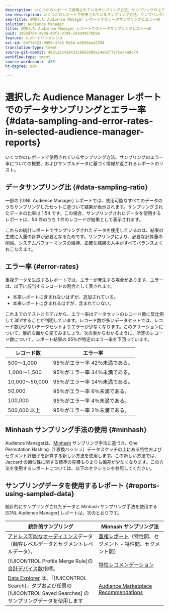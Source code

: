 ```yaml
---
description: いくつかのレポートで使用されているサンプリング方法、サンプリングのエラー率についての概要、およびサンプルデータに基づく情報が返されるレポートのリスト。
seo-description: いくつかのレポートで使用されているサンプリング方法、サンプリングのエラー率についての概要、およびサンプルデータに基づく情報が返されるレポートのリスト。
seo-title: 選択した Audience Manager レポートでのデータサンプリングとエラー率
solution: Audience Manager
title: 選択した Audience Manager レポートでのデータサンプリングとエラー率
uuid: 3d8bd764-a9da-40f1-8794-54304457bb9a
feature: レポートリファレンス
exl-id: 0b7f9423-0859-4fa8-926b-e4858eed2294
translation-type: tm+mt
source-git-commit: 48b122a4184d1c0662b9de14e92f727caa4a9d74
workflow-type: tm+mt
source-wordcount: '470'
ht-degree: 99%

---
```


# 選択した Audience Manager レポートでのデータサンプリングとエラー率 {#data-sampling-and-error-rates-in-selected-audience-manager-reports}

いくつかのレポートで使用されているサンプリング方法、サンプリングのエラー率についての概要、およびサンプルデータに基づく情報が返されるレポートのリスト。

## データサンプリング比 {#data-sampling-ratio}

一部の [!DNL Audience Manager] レポートでは、使用可能なすべてのデータのうちサンプリングしたセットに基づいて結果が表示されます。サンプリングされたデータの比率は 1:54 です。この場合、サンプリングされたデータを使用するレポートは、54 件のうち 1 件のレコードが結果として表示されます。

これらの統計レポートでサンプリングされたデータを使用しているのは、結果の生成に大量の計算が必要となるためです。サンプリングにより、必要な計算量の削減、システムパフォーマンスの維持、正確な結果の入手がすべてバランスよくおこなえます。

<!--

## Minimum Requirements {#minimum-requirements}

>[!NOTE]
>
>The minimum requirements listed below apply to Overlap reports only.

Overlap reports ([trait-to-trait](/help/using/reporting/dynamic-reports/trait-trait-overlap-report.md), [segment-to-trait](/help/using/reporting/dynamic-reports/segment-trait-overlap-report.md), and [segment-to-segment](/help/using/reporting/dynamic-reports/segment-segment-overlap-report.md)) exclude traits and segments when they do not meet the minimum unique visitor requirements. These minimum requirements are as follows:

* Traits: 28,000 [unique trait realizations](/help/using/features/traits/trait-and-segment-qualification-reference).
* Segments: 70,000 real-time users over a 14-day period.

-->

## エラー率 {#error-rates}

重複データを生成するレポートでは、エラーが発生する場合があります。エラーは、以下に該当するレコードの割合として表されます。

* 本来レポートに含まれないはずが、追加されている。
* 本来レポートに含まれるはずが、含まれていない。

これまでのテストとモデルから、エラー率はデータセットのレコード数に反比例して&#x200B;*減少*&#x200B;することが判明しています。レコード数が多いデータセットでは、レコード数が少ないデータセットよりエラーが少なくなります。このアサーションについて、量的な面から見てみましょう。次の表からわかるように、所定のレコード数について、レポート結果の 95％が特定のエラー率を下回っています。

| レコード数 | エラー率 |
|--- |--- |
| 500～1,000 | 95％がエラー率 42％未満である。 |
| 1,000～1,500 | 95％がエラー率 34％未満である。 |
| 10,000～50,000 | 95％がエラー率 14％未満である。 |
| 50,000 | 95％がエラー率 6％未満である。 |
| 100,000 | 95％がエラー率 4％未満である。 |
| 500,000 以上 | 95％がエラー率 2％未満である。 |

## Minhash サンプリング手法の使用 {#minhash}

Audience Managerは、[Minhash](https://en.wikipedia.org/wiki/MinHash) サンプリング手法に基づき、One Permutation Hashing（1 置換ハッシュ）データスケッチの上にある特性およびセグメント評価子を計算する新しい方法を使用します。この新しい方法では、Jaccard の類似性に関する標準の見積もりよりも偏差が少なくなります。この方法を使用するレポートについては、以下のセクションを参照してください。

<!--

Some Audience Manager reports use the minhash sampling methodology to compute trait and segment overlaps and similarity scores. Audience Manager calculates the [!UICONTROL Trait Similarity Score] between two traits by computing the intersection and union in terms of the number of [!UICONTROL Unique User IDs] (UUIDs) and then divides the two. For two traits A and B, the calculation looks like this:

![jaccard-similarity](/help/using/features/segments/assets/jaccard_similarity.png)

-->

## サンプリングデータを使用するレポート {#reports-using-sampled-data}

統計的にサンプリングされたデータと Minhash サンプリング手法を使用する [!DNL Audience Manager] レポートは、次のとおりです。

<!--

* [Overlap reports](../reporting/dynamic-reports/dynamic-reports.md#interactive-and-overlap-reports) (trait-to-trait, segment-to-trait, and segment-to-segment).
* [Addressable Audience](../features/addressable-audiences.md) data (customer- and segment-level data). 
* The [Total Devices](../features/profile-merge-rules/profile-link-metrics.md#merge-rule-metrics) metric for a [!UICONTROL Profile Merge Rule].
* [Data Explorer](../features/data-explorer/data-explorer-signals-search/data-explorer-search-pairs.md) uses sampled data in the [!UICONTROL Search] tab and any [!UICONTROL Saved Searches].

Reports that use Minhash sampling methodology:

-->

| 統計的サンプリング | Minhash サンプリング法 |
|--- |--- |
| [アドレス可能なオーディエンス](../features/addressable-audiences.md)データ（顧客レベルデータとセグメントレベルデータ）。 | [重複レポート](../reporting/dynamic-reports/dynamic-reports.md#interactive-and-overlap-reports)（特性間、セグメント - 特性間、セグメント間） |
| [!UICONTROL Profile Merge Rule]の[合計デバイス数](../features/profile-merge-rules/profile-link-metrics.md#merge-rule-metrics)指標。 | [特性レコメンデーション](/help/using/features/segments/trait-recommendations.md) |
| [Data Explorer](../features/data-explorer/data-explorer-signals-search/data-explorer-search-pairs.md) は、「[!UICONTROL Search]」タブおよび任意の [!UICONTROL Saved Searches] のサンプリングデータを使用します | [Audience Marketplace Recommendations](/help/using/features/audience-marketplace/marketplace-data-buyers/marketplace-data-buyers.md#finding-similar-traits) |
